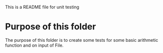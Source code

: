 This is a README file for unit testing

# Purpose of this folder
The purpose of this folder is to create some tests for some
basic arithmetic function and on input of File.
